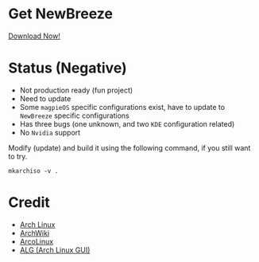 # Get NewBreeze
[Download Now!](https://mega.nz/file/nYkUTYaR#GYa72xw-ExYjqsgAdmvWlzKjHTVyOL_sCOPxXlIkcA0)

# Status (Negative)
* Not production ready (fun project)
* Need to update
* Some `magpieOS` specific configurations exist, have to update to `NewBreeze` specific configurations
* Has three bugs (one unknown, and two `KDE` configuration related)
* No `Nvidia` support

Modify (update) and build it using the following command, if you still want to try.
```
mkarchiso -v .
```

# Credit
* [Arch Linux](https://archlinux.org)
* [ArchWiki](https://wiki.archlinux.org)
* [ArcoLinux](https://arcolinux.com)
* [ALG (Arch Linux GUI)](https://github.com/arch-linux-gui)
